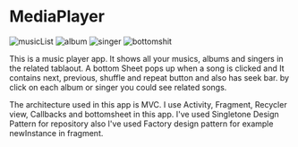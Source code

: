 # MediaPlayer
![musicList](https://user-images.githubusercontent.com/54942448/74101284-7a060000-4b4d-11ea-99f9-34f3cecb7f1a.PNG) ![album](https://user-images.githubusercontent.com/54942448/74101443-05cc5c00-4b4f-11ea-8877-9030c31c3644.PNG) 
![singer](https://user-images.githubusercontent.com/54942448/74101527-03b6cd00-4b50-11ea-93f9-a5236acaacca.PNG) 
![bottomshit](https://user-images.githubusercontent.com/54942448/74101582-90618b00-4b50-11ea-9d7b-a2c744196c44.PNG)

This is a music player app. It shows all your musics, albums and singers in the related tablaout. A bottom Sheet pops up when a song is clicked and It contains next, previous, shuffle and repeat button and also has seek bar.
by click on each album or singer you could see related songs.

The architecture used in this app is MVC. I use Activity, Fragment, Recycler view, Callbacks and bottomsheet in this app. I've used Singletone Design Pattern for repository also I've used Factory design pattern for example newInstance in fragment.
